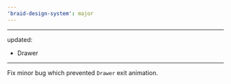 ```yaml
---
'braid-design-system': major
---
```


---
updated:
  - Drawer
---

Fix minor bug which prevented `Drawer` exit animation.
